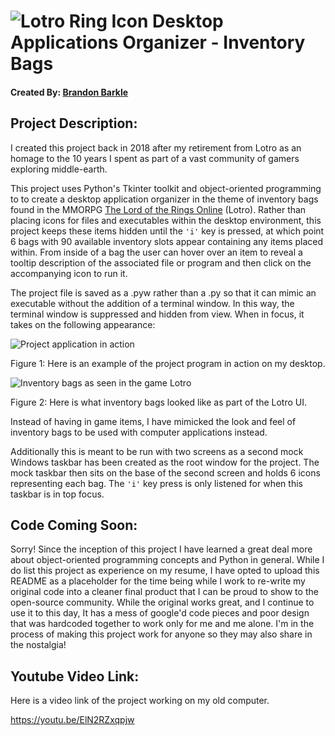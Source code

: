 # ![Lotro Ring Icon](https://github.com/brandonbarkle/portfolio/blob/main/Desktop%20Application%20Organizer/images/ring.png) Desktop Applications Organizer - Inventory Bags

#### Created By: [Brandon Barkle](https://www.linkedin.com/in/brandonbarkle)

## Project Description:

I created this project back in 2018 after my retirement from Lotro as an homage to the 10 years I spent as part of a vast community of gamers exploring middle-earth.

This project uses Python's Tkinter toolkit and object-oriented programming to to create a desktop application organizer in the theme of inventory bags found in the MMORPG [The Lord of the Rings Online](https://www.lotro.com/home) (Lotro). Rather than placing icons for files and executables within the desktop environment, this project keeps these items hidden until the `'i'` key is pressed, at which point 6 bags with 90 available inventory slots appear containing any items placed within. From inside of a bag the user can hover over an item to reveal a tooltip description of the associated file or program and then click on the accompanying icon to run it.

The project file is saved as a .pyw rather than a .py so that it can mimic an executable without the addition of a terminal window. In this way, the terminal window is suppressed and hidden from view. When in focus, it takes on the following appearance:

![Project application in action](https://github.com/brandonbarkle/portfolio/blob/main/Desktop%20Application%20Organizer/images/example.png)

Figure 1: Here is an example of the project program in action on my desktop.

![Inventory bags as seen in the game Lotro](https://github.com/brandonbarkle/portfolio/blob/main/Desktop%20Application%20Organizer/images/screenshot.jpg)

Figure 2: Here is what inventory bags looked like as part of the Lotro UI.

Instead of having in game items, I have mimicked the look and feel of inventory bags to be used with computer applications instead.

Additionally this is meant to be run with two screens as a second mock Windows taskbar has been created as the root window for the project. The mock taskbar then sits on the base of the second screen and holds 6 icons representing each bag. The `'i'` key press is only listened for when this taskbar is in top focus.

## Code Coming Soon:

Sorry! Since the inception of this project I have learned a great deal more about object-oriented programming concepts and Python in general. While I do list this project as experience on my resume, I have opted to upload this README as a placeholder for the time being while I work to re-write my original code into a cleaner final product that I can be proud to show to the open-source community. While the original works great, and I continue to use it to this day, It has a mess of google'd code pieces and poor design that was hardcoded together to work only for me and me alone. I'm in the process of making this project work for anyone so they may also share in the nostalgia!

## Youtube Video Link:

Here is a video link of the project working on my old computer.

https://youtu.be/ElN2RZxqpjw
